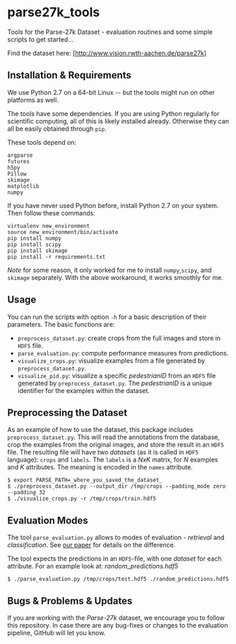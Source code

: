 # parse27k_tools
Tools for the Parse-27k Dataset - evaluation routines and some simple scripts to get started...

Find the dataset here:
[http://www.vision.rwth-aachen.de/parse27k]

## Installation & Requirements
We use Python 2.7 on a 64-bit Linux -- but the tools might run on other platforms as well.

The tools have some dependencies. If you are using Python regularly for scientific computing, 
all of this is likely installed already. Otherwise they can all be easily obtained through `pip`.

These tools depend on:
```
argparse
futures
h5py
Pillow
skimage
matplotlib
numpy
```

If you have never used Python before, install Python 2.7 on your system. Then follow these commands:
```
virtualenv new_environment
source new_environment/bin/activate
pip install numpy
pip install scipy
pip install skimage
pip install -r requirements.txt
```
*Note* for some reason, it only worked for me to install `numpy`,`scipy`, and `skimage` separately.
With the above workaround, it works smoothly for me.

## Usage
You can run the scripts with option `-h` for a basic description of their parameters.
The basic functions are:

* `preprocess_dataset.py`: create crops from the full images and store in `HDF5` file.
* `parse_evaluation.py`: compute performance measures from predictions.
* `visualize_crops.py`: visualize examples from a file generated by `preprocess_dataset.py`.
* `visualize_pid.py`: visualize a specific *pedestrianID* from an `HDF5` file generated by `preprocess_dataset.py`. The *pedestrianID* is a unique identifier for the examples within the dataset.

## Preprocessing the Dataset
As an example of how to use the dataset, this package includes `preprocess_dataset.py`.
This will read the annotations from the database, crop the examples from the original images, and
store the result in an `HDF5` file.
The resulting file will have two *datasets* (as it is called in `HDF5` language): `crops` and `labels`.
The `labels` is a *NxK* matrix, for *N* examples and *K* attributes.
The meaning is encoded in the `names` attribute.

```
$ export PARSE_PATH=_where_you_saved_the_dataset_
$ ./preprocess_dataset.py --output_dir /tmp/crops --padding_mode zero --padding 32
$ ./visualize_crops.py -r /tmp/crops/train.hdf5
```
## Evaluation Modes
The tool `parse_evaluation.py` allows to modes of evaluation - *retrieval* and *classification*.
See [our paper](http://www.vision.rwth-aachen.de/publications/pdf/parse-acn-iccv2015) for details on the difference.

The tool expects the predictions in an `HDF5`-file, with one *dataset* for each attribute.
For an example look at: *random_predictions.hdf5*

```
$ ./parse_evaluation.py /tmp/crops/test.hdf5 ./random_predictions.hdf5
```
## Bugs & Problems & Updates
If you are working with the *Parse-27k* dataset, we encourage you to follow this repository.
In case there are any bug-fixes or changes to the evaluation pipeline, GitHub will let you know.

